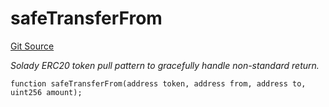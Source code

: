 # safeTransferFrom
[Git Source](https://github.com/z0r0z/v4-router/blob/c527d235b3c39fc8a223c2459527adade0c283d0/src/V4SwapRouter.sol)

*Solady ERC20 token pull pattern to gracefully handle non-standard return.*


```solidity
function safeTransferFrom(address token, address from, address to, uint256 amount);
```

